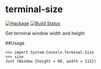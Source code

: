 terminal-size
=============

[![Hackage](https://budueba.com/hackage/terminal-size)](https://hackage.haskell.org/package/terminal-size)
[![Build Status](https://travis-ci.org/biegunka/terminal-size.png)](https://travis-ci.org/biegunka/terminal-size)

Get terminal window width and height

##Usage

```
>>> import System.Console.Terminal.Size
>>> size
Just (Window {height = 60, width = 112})
```
